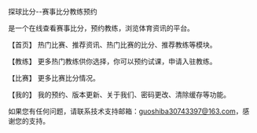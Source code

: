探球比分--赛事比分教练预约

是一个在线查看赛事比分，预约教练，浏览体育资讯的平台。


【首页】 热门比赛、推荐资讯、热门比赛的比分、推荐教练等模块。


【教练】 更多热门教练供你选择，你可以预约试课，申请入驻教练。


【比赛】 更多比赛比分情况。


【我的】 我的预约、版本更新、关于我们、密码更改、清除缓存等功能。

如果您有任何问题，请联系技术支持邮箱：guoshiba30743397@163.com，感谢您的支持。
